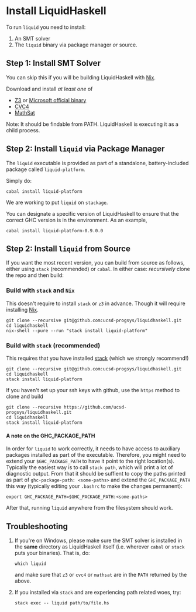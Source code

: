 # Install LiquidHaskell

To run `liquid` you need to install:

1. An SMT solver
2. The `liquid` binary via package manager *or* source.


## Step 1: Install SMT Solver

You can skip this if you will be building LiquidHaskell with [Nix][nix].

Download and install *at least one* of

+ [Z3](https://github.com/Z3Prover/z3/releases) or [Microsoft official binary](https://www.microsoft.com/en-us/download/details.aspx?id=52270)
+ [CVC4](http://cvc4.cs.stanford.edu/web/)
+ [MathSat](http://mathsat.fbk.eu/download.html)

Note: It should be findable from PATH. LiquidHaskell is executing it as a child process.

## Step 2: Install `liquid` via Package Manager

The `liquid` executable is provided as part of a standalone, battery-included package called `liquid-platform`.

Simply do:

    cabal install liquid-platform

We are working to put `liquid` on `stackage`.

You can designate a specific version of LiquidHaskell to ensure that the correct
GHC version is in the environment. As an example,

    cabal install liquid-platform-0.9.0.0

## Step 2: Install `liquid` from Source

If you want the most recent version, you can build from source as follows,
either using `stack` (recommended) or `cabal`. In either case: *recursively*
clone the repo and then build:

### Build with `stack` and `Nix`

This doesn't require to install `stack` or `z3` in advance. Though it will require
installing [Nix][nix].

    git clone --recursive git@github.com:ucsd-progsys/liquidhaskell.git
    cd liquidhaskell
    nix-shell --pure --run "stack install liquid-platform"

### Build with `stack` (recommended)

This requires that you have installed [stack][stack] (which we strongly recommend!)

    git clone --recursive git@github.com:ucsd-progsys/liquidhaskell.git
    cd liquidhaskell
    stack install liquid-platform

If you haven't set up your ssh keys with github, use the `https` method to clone and build

    git clone --recursive https://github.com/ucsd-progsys/liquidhaskell.git
    cd liquidhaskell
    stack install liquid-platform

#### A note on the GHC_PACKAGE_PATH

In order for `liquid` to work correctly, it needs to have access to auxiliary packages
installed as part of the executable. Therefore, you might need to extend your `$GHC_PACKAGE_PATH` to
have it point to the right location(s). Typically the easiest way is to call `stack path`, which will
print a lot of diagnostic output. From that it should be suffient to copy the paths printed as part of
`ghc-package-path: <some-paths>` and extend the `GHC_PACKAGE_PATH` this way 
(typically editing your `.bashrc` to make the changes permanent):

```
export GHC_PACKAGE_PATH=$GHC_PACKAGE_PATH:<some-paths>
```

After that, running `liquid` anywhere from the filesystem should work.


## Troubleshooting


1. If you're on Windows, please make sure the SMT solver is installed
    in the **same** directory as LiquidHaskell itself (i.e. wherever
    `cabal` or `stack` puts your binaries). That is, do:

    ```
    which liquid
    ```

    and make sure that `z3` or `cvc4` or `mathsat` are in the `PATH`
    returned by the above.

2. If you installed via `stack` and are experiencing path related woes, try:

    ```
    stack exec -- liquid path/to/file.hs
    ```

[nix]: https://nixos.org/download.html
[stack]: https://github.com/commercialhaskell/stack/blob/master/doc/install_and_upgrade.md
